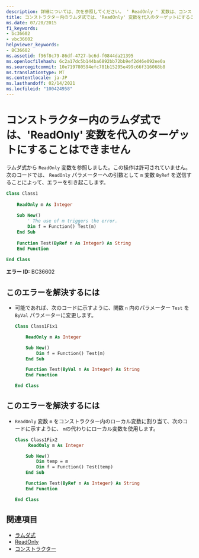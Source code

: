 ```yaml
---
description: 詳細については、次を参照してください。 ' ReadOnly ' 変数は、コンストラクター内のラムダ式の代入のターゲットにすることはできません
title: コンストラクター内のラムダ式では、'ReadOnly' 変数を代入のターゲットにすることはできません
ms.date: 07/20/2015
f1_keywords:
- bc36602
- vbc36602
helpviewer_keywords:
- BC36602
ms.assetid: f96f8c79-86df-4727-bc6d-f0844da21395
ms.openlocfilehash: 6c2a17dc5b144ba6892bb72bb9ef2d46e092ee0a
ms.sourcegitcommit: 10e719780594efc781b15295e499c66f316068b8
ms.translationtype: MT
ms.contentlocale: ja-JP
ms.lasthandoff: 02/14/2021
ms.locfileid: "100424958"
---
```

# <a name="readonly-variable-cannot-be-the-target-of-an-assignment-in-a-lambda-expression-inside-a-constructor"></a>コンストラクター内のラムダ式では、'ReadOnly' 変数を代入のターゲットにすることはできません

ラムダ式から `ReadOnly` 変数を参照しました。この操作は許可されていません。 次のコードでは、 `ReadOnly` パラメーターへの引数として `m` 変数 `ByRef` を送信することによって、エラーを引き起こします。  
  
```vb  
Class Class1  
  
    ReadOnly m As Integer  
  
    Sub New()  
        ' The use of m triggers the error.  
        Dim f = Function() Test(m)  
    End Sub  
  
    Function Test(ByRef n As Integer) As String  
    End Function  
  
End Class  
```  
  
 **エラー ID:** BC36602  
  
## <a name="to-correct-this-error"></a>このエラーを解決するには  
  
- 可能であれば、次のコードに示すように、関数 `n` 内のパラメーター `Test` を `ByVal` パラメーターに変更します。  
  
    ```vb  
    Class Class1Fix1  
  
        ReadOnly m As Integer  
  
        Sub New()  
            Dim f = Function() Test(m)  
        End Sub  
  
        Function Test(ByVal n As Integer) As String  
        End Function  
  
    End Class  
    ```  
  
## <a name="to-correct-this-error"></a>このエラーを解決するには  
  
- `ReadOnly` 変数 `m` をコンストラクター内のローカル変数に割り当て、次のコードに示すように、 `m`の代わりにローカル変数を使用します。  
  
    ```vb  
    Class Class1Fix2  
         ReadOnly m As Integer  
  
        Sub New()  
            Dim temp = m  
            Dim f = Function() Test(temp)  
        End Sub  
  
        Function Test(ByRef n As Integer) As String  
        End Function  
  
    End Class  
    ```  
  
## <a name="see-also"></a>関連項目

- [ラムダ式](../programming-guide/language-features/procedures/lambda-expressions.md)
- [ReadOnly](../language-reference/modifiers/readonly.md)
- [コンストラクター](../programming-guide/concepts/object-oriented-programming.md#constructors)
